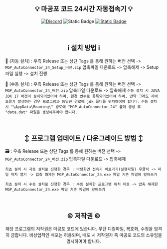 <div align="center">
 
**💡 마공포 코드 24시간 자동접속기 💡**
---

[![Discord](https://img.shields.io/discord/920994802579959889?style=flat&logo=discord&logoColor=white&logoSize=auto&label=%EB%94%94%EC%8A%A4%EC%BD%94%EB%93%9C&labelColor=8748E1&color=CF90FF)](https://discord.com/invite/SSwMF9s8ap)
![Static Badge](https://img.shields.io/badge/Release%201.0.1.0-50AF49?style=flat&logo=verizon&logoColor=white&logoSize=auto&label=%EC%B5%9C%EC%8B%A0%20%EB%B2%84%EC%A0%84&labelColor=1A7913)
[![Static Badge](https://img.shields.io/badge/%EC%A0%91%EC%86%8D-6799FF?style=flat&logo=homepage&logoColor=white&logoSize=auto&label=%ED%99%88%ED%8E%98%EC%9D%B4%EC%A7%80&labelColor=3163C9)
](https://magongpo.com)

<br>

**ℹ️ 설치 방법 ℹ️**
---

</div>

📂 (자동 설치) : 우측 Release 또는 상단 Tags 를 통해 원하는 버전 선택 -> `MGP_AutoConnector_24_Setup_버전.zip` 압축파일 다운로드 -> 압축해제 -> Setup 파일 실행 -> 설치 진행

📂 (수동 설치) : 우측 Release 또는 상단 Tags 를 통해 원하는 버전 선택 -> `MGP_AutoConnector_24_버전.zip` 압축파일 다운로드 -> 압축해제 
```수동 설치 시 JAVA JDK 17 버전이 설치되어있어야 하며, 환경 변수로 등록되어있어야 하며, 만약 그래도 자바 오류가 발생하는 경우 프로그램과 동일한 경로에 jdk 폴더를 위치하여야 합니다.```
```수동 설치 시 "\AppData\Roaming\" 경로에 "MGP_AutoConnector_24" 폴더 생성 후 "data.dat" 파일을 생성해주어야 합니다.```

<br>

<div align="center">

**↕️ 프로그램 업데이트 / 다운그레이드 방법 ↕️**
---

</div>

🗃️ : 우측 Release 또는 상단 Tags 를 통해 원하는 버전 선택 -> `MGP_AutoConnector_24_버전.zip` 압축파일 다운로드 -> 압축해제

`최초 설치 시 자동 설치로 진행한 경우 : 바탕화면 접속기 바로가기(실행파일) 우클릭 -> 파일 위치 열기 -> 압축 해제한 MGP_AutoConnector_24.exe 파일 기존 파일에 덮어쓰기`

`최초 설치 시 수동 설치로 진행한 경우 : 수동 설치한 프로그램 위치 이동 -> 압축 해제한 MGP_AutoConnector_24.exe 파일 기존 파일에 덮어쓰기`

 
<br>

<div align="center">

**©️ 저작권 ©️**
---
해당 프로그램의 저작권은 마공포 코드에 있습니다.
무단 디컴파일, 복호화, 수정을 엄격히 금합니다.
비상업적인 배포는 허용되며, 배포 시 저작권자 즉 마공포 코드의 소유임을 명시하여야 합니다.

</div>
